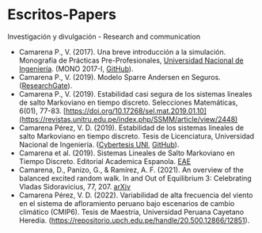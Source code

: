 # Escritos-Papers
Investigación y divulgación -  Research and communication

- Camarena P., V. (2017). Una breve introducción a la simulación.  Monografía de Prácticas Pre-Profesionales, [Universidad Nacional de Ingeniería](https://fc.uni.edu.pe/escuela-profesional-de-matematica/). (MONO 2017-I, [GitHub](https://github.com/DanielCamarena/Escritos-Papers)).
- Camarena P., V. (2019). Modelo Sparre Andersen en Seguros. ([ResearchGate](https://www.researchgate.net/publication/344240036_SPARRE_ANDERSEN_MODEL_IN_RISK_THEORY)).
- Camarena P., V. (2019). Estabilidad casi segura de los sistemas lineales de salto Markoviano en tiempo discreto. Selecciones Matemáticas, 6(01), 77-83. [https://doi.org/10.17268/sel.mat.2019.01.10](https://revistas.unitru.edu.pe/index.php/SSMM/article/view/2448)
- Camarena Pérez, V. D. (2019). Estabilidad de los sistemas lineales de salto Markoviano en tiempo discreto. Tesis de Licenciatura, Universidad Nacional de Ingeniería. ([Cybertesis UNI](http://cybertesis.uni.edu.pe/handle/uni/19035), [GitHub](https://github.com/DanielCamarena/LicenciaturaUNI)).
- Camarena et al. (2019). Sistemas Lineales de Salto Markoviano en Tiempo Discreto. Editorial Academica Espanola. [EAE](https://www.eae-publishing.com/catalogue/details/es/978-620-0-34537-0/sistemas-lineales-de-salto-markoviano-en-tiempo-discreto)
- Camarena, D., Panizo, G., & Ramírez, A. F. (2021). An overview of the balanced excited random walk. In and Out of Equilibrium 3: Celebrating Vladas Sidoravicius, 77, 207. [arXiv](https://arxiv.org/abs/2002.05750v2)
- Camarena Pérez, V. D. (2022). Variabilidad de alta frecuencia del viento en el sistema de afloramiento peruano bajo escenarios de cambio climático (CMIP6). Tesis de Maestría, Universidad Peruana Cayetano Heredia. (https://repositorio.upch.edu.pe/handle/20.500.12866/12851).
